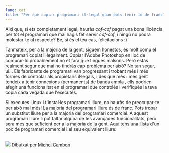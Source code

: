 ```yaml
---
lang: cat
title: "Per què copiar programari il·legal quan pots tenir-lo de franc?"
---
```


Així que, si ets completament legal, hauràs *cof-cof* pagat una bona 
llicència per tot el programari que mai hagis fet servir *cof-cof*, i 
ningú no podrà molestar-te al respecte? Bé, si és el teu cas, 
felicitacions :)

Tanmateix, per a la majoria de la gent, siguem honestos, és molt comú 
el programari copiat il·legalment. Copiar l'Adobe Photoshop en lloc de 
comprar-lo probablement no et farà que tingues malsons. Però estàs 
realment segur que mai no tindràs cap problema per això? No tan segur, 
ui... Els fabricants de programari van progressant i trobant més i més 
formes de controlar als propietaris il·legals, i des que més i més gent 
tendeix a tenir connexions (permanents) de banda ampla , ells podrien 
afegir una funcionalitat en el programari que controlés i verifiqués la 
teva còpia cada vegada que l'executés.

Si executes Linux i t'instal·les programari lliure, no hauràs de 
preocupar-te per això mai més! La majoria del programari lliure és 
de franc. Pots trobar un substitut lliure per a la majoria del programari 
comercial. A aquest programari lliure li pot faltar alguna de les 
avançades funcionalitats, però serà més que suficient per a la majoria 
de la gent. Aquí tens una llista d'un poc de programari comercial i el 
seu equivalent lliure:

<?php

table_parser ("Sí", "No", "Comercial", "Programari lliure", "Existeix al 
Windows ?");


<br /><br>

<img src="Images/warez.png" />

Dibuixat per <a href="http://michel.cambon.free.fr/ampere/salle1bis.htm">Michel Cambon</a>




